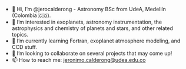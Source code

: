 - 👋 Hi, I’m @jerocalderong - Astronomy BSc from UdeA, Medellín (Colombia 🇨🇴).
- 👀 I’m interested in exoplanets, astronomy instrumentation, the astrophysics and chemistry of planets and stars, and other related topics.
- 🌱 I’m currently learning Fortran, exoplanet atmosphere modeling, and CCD stuff.
- 💞️ I’m looking to collaborate on several projects that may come up!
- 📫 How to reach me: jeronimo.calderong@udea.edu.co

<!---
jerocalderong/jerocalderong is a ✨ special ✨ repository because its `README.md` (this file) appears on your GitHub profile.
You can click the Preview link to take a look at your changes.
--->
